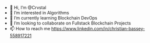 - 👋 Hi, I’m @Crvstal
- 👀 I’m interested in Algorithms
- 🌱 I’m currently learning Blockchain DevOps
- 💞️ I’m looking to collaborate on Fullstack Blockchain Projects
- 📫 How to reach me https://www.linkedin.com/in/christian-bassey-558917221

<!---
Crvstal/Crvstal is a ✨ special ✨ repository because its `README.md` (this file) appears on your GitHub profile.
You can click the Preview link to take a look at your changes.
--->
